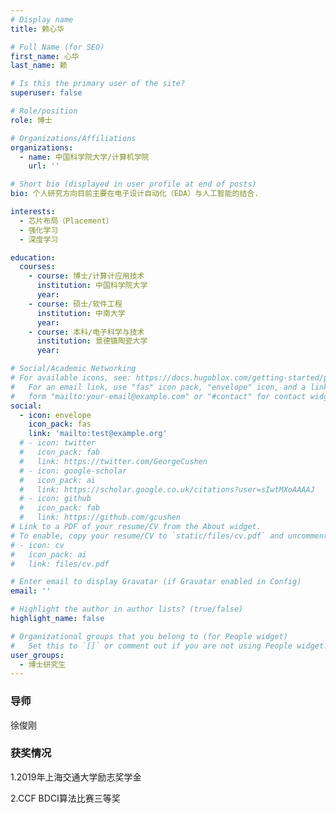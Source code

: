 ```yaml
---
# Display name
title: 赖心华

# Full Name (for SEO)
first_name: 心华
last_name: 赖

# Is this the primary user of the site?
superuser: false

# Role/position
role: 博士

# Organizations/Affiliations
organizations:
  - name: 中国科学院大学/计算机学院
    url: ''

# Short bio (displayed in user profile at end of posts)
bio: 个人研究方向目前主要在电子设计自动化（EDA）与人工智能的结合.

interests:
  - 芯片布局（Placement）
  - 强化学习
  - 深度学习

education:
  courses:
    - course: 博士/计算计应用技术
      institution: 中国科学院大学
      year:
    - course: 硕士/软件工程
      institution: 中南大学
      year: 
    - course: 本科/电子科学与技术
      institution: 景德镇陶瓷大学
      year: 

# Social/Academic Networking
# For available icons, see: https://docs.hugoblox.com/getting-started/page-builder/#icons
#   For an email link, use "fas" icon pack, "envelope" icon, and a link in the
#   form "mailto:your-email@example.com" or "#contact" for contact widget.
social:
  - icon: envelope
    icon_pack: fas
    link: 'mailto:test@example.org'
  # - icon: twitter
  #   icon_pack: fab
  #   link: https://twitter.com/GeorgeCushen
  # - icon: google-scholar
  #   icon_pack: ai
  #   link: https://scholar.google.co.uk/citations?user=sIwtMXoAAAAJ
  # - icon: github
  #   icon_pack: fab
  #   link: https://github.com/gcushen
# Link to a PDF of your resume/CV from the About widget.
# To enable, copy your resume/CV to `static/files/cv.pdf` and uncomment the lines below.
# - icon: cv
#   icon_pack: ai
#   link: files/cv.pdf

# Enter email to display Gravatar (if Gravatar enabled in Config)
email: ''

# Highlight the author in author lists? (true/false)
highlight_name: false

# Organizational groups that you belong to (for People widget)
#   Set this to `[]` or comment out if you are not using People widget.
user_groups:
  - 博士研究生
---
```


### **导师** 
徐俊刚


### **获奖情况**

1.2019年上海交通大学励志奖学金

2.CCF BDCI算法比赛三等奖
